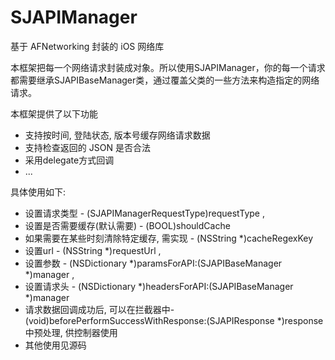 # SJAPIManager
基于 AFNetworking 封装的 iOS 网络库

本框架把每一个网络请求封装成对象。所以使用SJAPIManager，你的每一个请求都需要继承SJAPIBaseManager类，通过覆盖父类的一些方法来构造指定的网络请求。

本框架提供了以下功能
* 支持按时间, 登陆状态, 版本号缓存网络请求数据
* 支持检查返回的 JSON 是否合法
* 采用delegate方式回调  
* ...

具体使用如下: 
* 设置请求类型     - (SJAPIManagerRequestType)requestType , 
* 设置是否需要缓存(默认需要)     - (BOOL)shouldCache
* 如果需要在某些时刻清除特定缓存, 需实现     - (NSString *)cacheRegexKey 
* 设置url     - (NSString *)requestUrl , 
* 设置参数     - (NSDictionary *)paramsForAPI:(SJAPIBaseManager *)manager , 
* 设置请求头    - (NSDictionary *)headersForAPI:(SJAPIBaseManager *)manager
* 请求数据回调成功后, 可以在拦截器中-(void)beforePerformSuccessWithResponse:(SJAPIResponse *)response 中预处理, 供控制器使用
* 其他使用见源码

